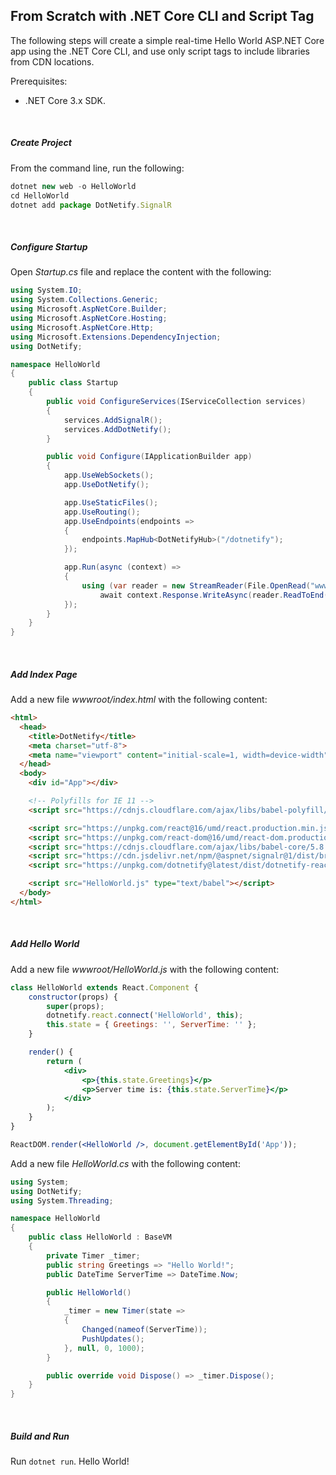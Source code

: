 ## From Scratch with .NET Core CLI and Script Tag

The following steps will create a simple real-time Hello World ASP.NET Core app using the .NET Core CLI, and use only script tags to include libraries from CDN locations.

Prerequisites:

- .NET Core 3.x SDK.
<br/>

##### Create Project

From the command line, run the following:
```js
dotnet new web -o HelloWorld
cd HelloWorld
dotnet add package DotNetify.SignalR
```
<br/>

##### Configure Startup

Open _Startup.cs_ file and replace the content with the following:
```csharp
using System.IO;
using System.Collections.Generic;
using Microsoft.AspNetCore.Builder;
using Microsoft.AspNetCore.Hosting;
using Microsoft.AspNetCore.Http;
using Microsoft.Extensions.DependencyInjection;
using DotNetify;

namespace HelloWorld
{
    public class Startup
    {
        public void ConfigureServices(IServiceCollection services)
        {
            services.AddSignalR();
            services.AddDotNetify();          
        }

        public void Configure(IApplicationBuilder app)
        {
            app.UseWebSockets();
			app.UseDotNetify();          

            app.UseStaticFiles();
			app.UseRouting();
			app.UseEndpoints(endpoints =>
			{
				endpoints.MapHub<DotNetifyHub>("/dotnetify");
			});

            app.Run(async (context) =>
            {
                using (var reader = new StreamReader(File.OpenRead("wwwroot/index.html")))
                    await context.Response.WriteAsync(reader.ReadToEnd());
            });
        }
    }
}
```
<br/>


##### Add Index Page

Add a new file _wwwroot/index.html_ with the following content:
```html
<html>
  <head>
    <title>DotNetify</title>
    <meta charset="utf-8">
    <meta name="viewport" content="initial-scale=1, width=device-width" />
  </head>
  <body>
    <div id="App"></div>

    <!-- Polyfills for IE 11 -->
    <script src="https://cdnjs.cloudflare.com/ajax/libs/babel-polyfill/7.0.0/polyfill.min.js"></script>

    <script src="https://unpkg.com/react@16/umd/react.production.min.js"></script>
    <script src="https://unpkg.com/react-dom@16/umd/react-dom.production.min.js"></script>
    <script src="https://cdnjs.cloudflare.com/ajax/libs/babel-core/5.8.23/browser.js"></script>
    <script src="https://cdn.jsdelivr.net/npm/@aspnet/signalr@1/dist/browser/signalr.min.js"></script>
    <script src="https://unpkg.com/dotnetify@latest/dist/dotnetify-react.min.js"></script>

    <script src="HelloWorld.js" type="text/babel"></script>
  </body>
</html>
```
<br/>

##### Add Hello World

Add a new file _wwwroot/HelloWorld.js_ with the following content:
```jsx
class HelloWorld extends React.Component {
	constructor(props) {
		super(props);
		dotnetify.react.connect('HelloWorld', this);
		this.state = { Greetings: '', ServerTime: '' };
	}

	render() {
		return (
			<div>
				<p>{this.state.Greetings}</p>
				<p>Server time is: {this.state.ServerTime}</p>
			</div>
		);
	}
}

ReactDOM.render(<HelloWorld />, document.getElementById('App'));
```

Add a new file _HelloWorld.cs_ with the following content:
```csharp
using System;
using DotNetify;
using System.Threading;

namespace HelloWorld
{
    public class HelloWorld : BaseVM
    {
        private Timer _timer;
        public string Greetings => "Hello World!";
        public DateTime ServerTime => DateTime.Now;

        public HelloWorld()
        {
            _timer = new Timer(state =>
            {
                Changed(nameof(ServerTime));
                PushUpdates();
            }, null, 0, 1000);
        }

        public override void Dispose() => _timer.Dispose();
    }
}
```
<br/>

##### Build and Run

Run `dotnet run`.  Hello World!
